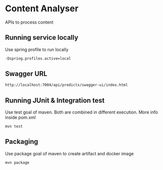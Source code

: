 # Content Analyser

APIs to process content

## Running service locally

Use spring profile to run locally

```bash
-Dspring.profiles.active=local
```

## Swagger URL

```bash
http://localhost:7004/api/predictx/swagger-ui/index.html
```

## Running JUnit & Integration test

Use test goal of maven. Both are combined in different execution.
More info inside pom.xml

```bash
mvn test
```

## Packaging

Use package goal of maven to create artifact and docker image 

```bash
mvn package
```